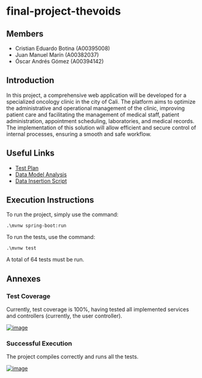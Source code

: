 # final-project-thevoids

## Members

- Cristian Eduardo Botina (A00395008)
- Juan Manuel Marín (A00382037)
- Óscar Andrés Gómez (A00394142)

## Introduction

In this project, a comprehensive web application will be developed for a specialized oncology clinic in the city of Cali. The platform aims to optimize the administrative and operational management of the clinic, improving patient care and facilitating the management of medical staff, patient administration, appointment scheduling, laboratories, and medical records. The implementation of this solution will allow efficient and secure control of internal processes, ensuring a smooth and safe workflow.

## Useful Links

- [Test Plan](./doc/test_plan.md)
- [Data Model Analysis](./doc/model_analysis.md)
- [Data Insertion Script](./src/main/resources/data.sql)

## Execution Instructions

To run the project, simply use the command:
```
.\mvnw spring-boot:run
```

To run the tests, use the command:
```
.\mvnw test
```

A total of 64 tests must be run.

## Annexes

### Test Coverage

Currently, test coverage is 100%, having tested all implemented services and controllers (currently, the user controller).

<a href="https://ibb.co/d4KgFh5J"><img src="https://i.ibb.co/JjkQVhsF/image.png" alt="image" border="0"></a>

### Successful Execution

The project compiles correctly and runs all the tests.

<a href="https://ibb.co/RpGBtBFC"><img src="https://i.ibb.co/HDLxRxSr/image.png" alt="image" border="0"></a>
